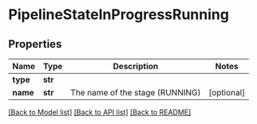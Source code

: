 # PipelineStateInProgressRunning

## Properties
Name | Type | Description | Notes
------------ | ------------- | ------------- | -------------
**type** | **str** |  | 
**name** | **str** | The name of the stage (RUNNING) | [optional] 

[[Back to Model list]](../README.md#documentation-for-models) [[Back to API list]](../README.md#documentation-for-api-endpoints) [[Back to README]](../README.md)


